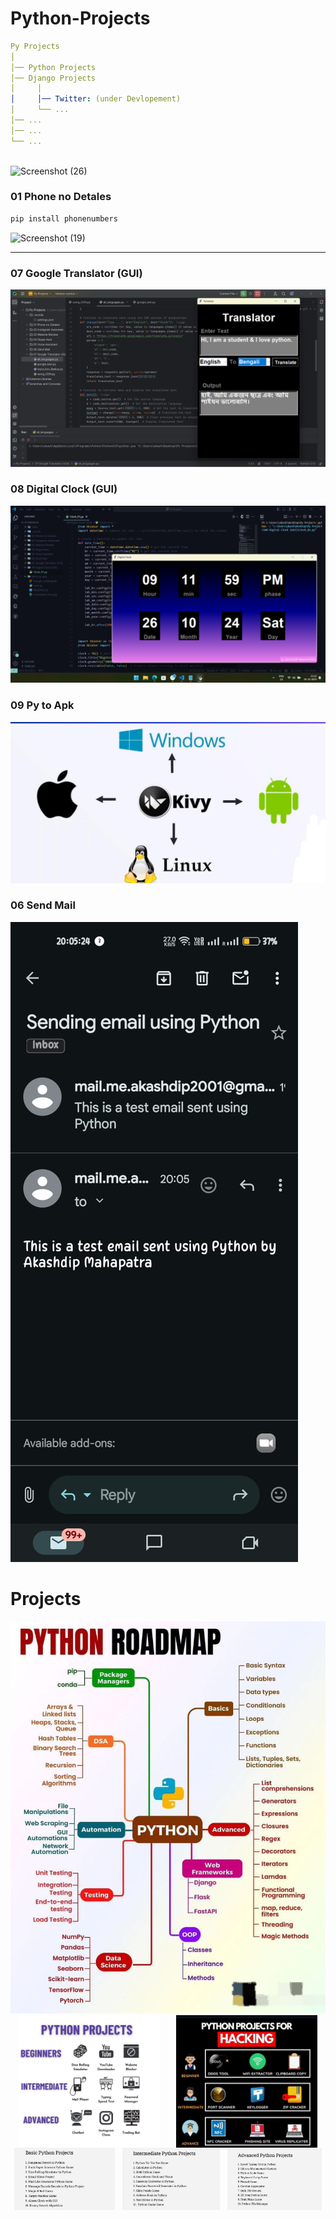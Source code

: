 # Python-Projects

```yaml
Py Projects
│
│── Python Projects
│── Django Projects
│     │
│     │── Twitter: (under Devlopement)
│     └── ...
│── ...
│── ...
└── ...
      
```

![Screenshot (26)](https://github.com/user-attachments/assets/a654c5b6-8711-4a88-bb34-580a65f4c981)

### 01 Phone no Detales

```go
pip install phonenumbers
```
![Screenshot (19)](https://github.com/user-attachments/assets/99241084-79e0-4014-b14b-7fc2dde33ed3)

---

### 07 Google Translator (GUI)
<img src="07 Google Translator (GUI)/Screenshot (28).png">

### 08 Digital Clock (GUI)
<img src="08 Digital Clock (GUI)/Screenshot (32).png">

### 09 Py to Apk
<img src="09 Py to Apk/kivy_python.jpg">

### 06 Send Mail
<img src="06 Send Mail/smtp_mail_python.jpg">

# Projects

<img src="https://github.com/akashdip2001/ML-Machine-Learning/blob/main/py/sources/pdf/img/python_roadmap.jpg">

<div style="display: flex; justify-content: space-around;">
  <img src="https://github.com/akashdip2001/ML-Machine-Learning/blob/main/py/sources/pdf/img/python_projects.jpg" alt="python projects" style="width: 45%; height: auto;"/>
  <img src="https://github.com/akashdip2001/ML-Machine-Learning/blob/main/py/sources/pdf/img/python_H@cking_projects.jpg" alt="pythonprojects" style="width: 45%; height: auto;"/>
</div>

<div style="display: flex; justify-content: space-around;">
  <img src="https://github.com/akashdip2001/ML-Machine-Learning/blob/main/py/sources/pdf/img/python_projects_01.jpg" alt="python project" style="width: 32%; height: auto;"/>
  <img src="https://github.com/akashdip2001/ML-Machine-Learning/blob/main/py/sources/pdf/img/python_projects_02.jpg" alt="python project" style="width: 31%; height: auto;"/>
  <img src="https://github.com/akashdip2001/ML-Machine-Learning/blob/main/py/sources/pdf/img/python_projects_03.jpg" alt="python project" style="width: 30%; height: auto;"/>
</div>
